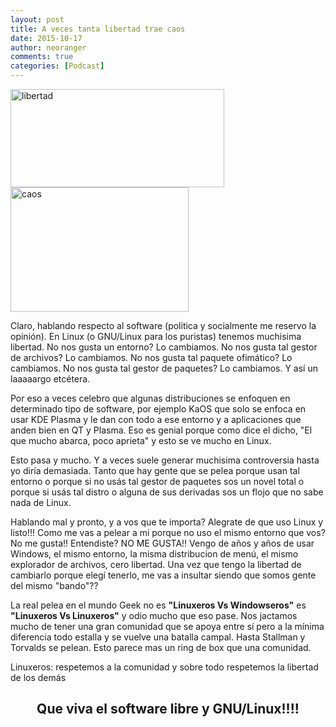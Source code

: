 ```yaml
---
layout: post
title: A veces tanta libertad trae caos
date: 2015-10-17
author: neoranger
comments: true
categories: [Podcast]
---
```

<a href="http://www.neositelinux.com.ar/wp-content/uploads/2015/10/libertad.jpg"><img class="alignnone  wp-image-854" src="http://www.neositelinux.com.ar/wp-content/uploads/2015/10/libertad-300x138.jpg" alt="libertad" width="342" height="157" /></a> <a href="http://www.neositelinux.com.ar/wp-content/uploads/2015/10/caos.jpg"><img class="alignnone  wp-image-855" src="http://www.neositelinux.com.ar/wp-content/uploads/2015/10/caos-300x209.jpg" alt="caos" width="285" height="199" /></a>

Claro, hablando respecto al software (politica y socialmente me reservo la opinión). En Linux (o GNU/Linux para los puristas) tenemos muchisima libertad.
No nos gusta un entorno? Lo cambiamos. No nos gusta tal gestor de archivos? Lo cambiamos. No nos gusta tal paquete ofimático? Lo cambiamos. No nos gusta tal gestor de paquetes? Lo cambiamos. Y así un laaaaargo etcétera.

Por eso a veces celebro que algunas distribuciones se enfoquen en determinado tipo de software, por ejemplo KaOS que solo se enfoca en usar KDE Plasma y le dan con todo a ese entorno y a aplicaciones que anden bien en QT y Plasma.
Eso es genial porque como dice el dicho, "El que mucho abarca, poco aprieta" y esto se ve mucho en Linux.

Esto pasa y mucho. Y a veces suele generar muchisima controversia hasta yo diría demasiada. Tanto que hay gente que se pelea porque usan tal entorno o porque si no usás tal gestor de paquetes sos un novel total o porque si usás tal distro o alguna de sus derivadas sos un flojo que no sabe nada de Linux.

Hablando mal y pronto, y a vos que te importa? Alegrate de que uso Linux y listo!!! Como me vas a pelear a mi porque no uso el mismo entorno que vos? No me gusta!! Entendiste? NO ME GUSTA!!
Vengo de años y años de usar Windows, el mismo entorno, la misma distribucion de menú, el mismo explorador de archivos, cero libertad. Una vez que tengo la libertad de cambiarlo porque elegí tenerlo, me vas a insultar siendo que somos gente del mismo "bando"??

La real pelea en el mundo Geek no es <strong>"Linuxeros Vs Windowseros"</strong> es <strong>"Linuxeros Vs Linuxeros"</strong> y odio mucho que eso pase.
Nos jactamos mucho de tener una gran comunidad que se apoya entre sí pero a la mínima diferencia todo estalla y se vuelve una batalla campal.
Hasta Stallman y Torvalds se pelean. Esto parece mas un ring de box que una comunidad.

Linuxeros: respetemos a la comunidad y sobre todo respetemos la libertad de los demás
<h2 style="text-align:center;">Que viva el software libre y GNU/Linux!!!!</h2>
